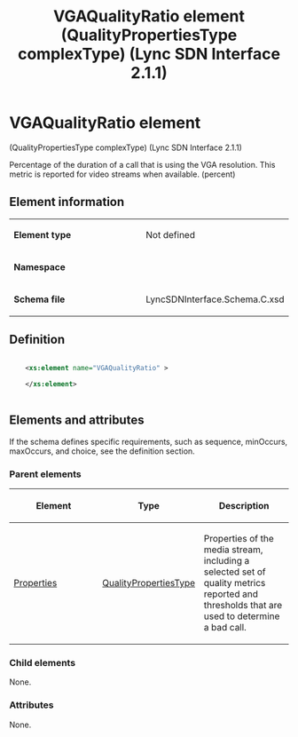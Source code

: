 ﻿---
title: VGAQualityRatio element (QualityPropertiesType complexType) (Lync SDN Interface 2.1.1)
TOCTitle: VGAQualityRatio element
ms:assetid: b97a681a-54b5-2c1f-634d-77c7e9114314
ms:mtpsurl: https://msdn.microsoft.com/en-us/library/Dn912836(v=office.15)
ms:contentKeyID: 64127004
ms.date: 02/16/2015
mtps_version: v=office.15
dev_langs:
- xml
---

# VGAQualityRatio element 

(QualityPropertiesType complexType) (Lync SDN Interface 2.1.1)

Percentage of the duration of a call that is using the VGA resolution. This metric is reported for video streams when available. (percent)

## Element information

<table>
<colgroup>
<col style="width: 50%" />
<col style="width: 50%" />
</colgroup>
<tbody>
<tr class="odd">
<td><p><strong>Element type</strong></p></td>
<td><p>Not defined</p></td>
</tr>
<tr class="even">
<td><p><strong>Namespace</strong></p></td>
<td><p></p></td>
</tr>
<tr class="odd">
<td><p><strong>Schema file</strong></p></td>
<td><p>LyncSDNInterface.Schema.C.xsd</p></td>
</tr>
</tbody>
</table>


## Definition

```xml

    <xs:element name="VGAQualityRatio" >
    
    </xs:element>
  
```

## Elements and attributes

If the schema defines specific requirements, such as sequence, minOccurs, maxOccurs, and choice, see the definition section.

### Parent elements

<table>
<colgroup>
<col style="width: 33%" />
<col style="width: 33%" />
<col style="width: 33%" />
</colgroup>
<thead>
<tr class="header">
<th><p>Element</p></th>
<th><p>Type</p></th>
<th><p>Description</p></th>
</tr>
</thead>
<tbody>
<tr class="odd">
<td><p><a href="properties-element-qualitytype-complextype-lync-sdn-interface-2-1-1.md">Properties</a></p></td>
<td><p><a href="qualitypropertiestype-complextype-lync-sdn-interface-2-1-1.md">QualityPropertiesType</a></p></td>
<td><p>Properties of the media stream, including a selected set of quality metrics reported and thresholds that are used to determine a bad call.</p></td>
</tr>
</tbody>
</table>


### Child elements

None.

### Attributes

None.

